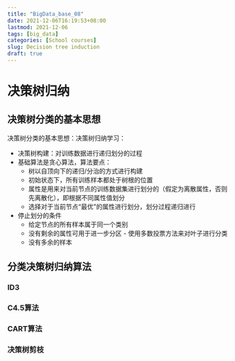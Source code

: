 ```yaml
---
title: "BigData_base_08"
date: 2021-12-06T16:19:53+08:00
lastmod: 2021-12-06
tags: [big_data]
categories: [School courses]
slug: Decision tree induction
draft: true
---
```

# 决策树归纳
## 决策树分类的基本思想
决策树分类的基本思想：决策树归纳学习：
- 决策树构建：对训练数据进行递归划分的过程
- 基础算法是贪心算法，算法要点：
    - 树以自顶向下的递归/分治的方式进行构建
    - 初始状态下，所有训练样本都处于树根的位置
    - 属性是用来对当前节点的训练数据集进行划分的（假定为离散属性，否则先离散化），即根据不同属性值划分
    - 选择对于当前节点“最优”的属性进行划分，划分过程递归进行
- 停止划分的条件
    - 给定节点的所有样本属于同一个类别
    - 没有剩余的属性可用于进一步分区 - 使用多数投票方法来对叶子进行分类
    - 没有多余的样本
## 分类决策树归纳算法
### ID3
### C4.5算法
### CART算法
### 决策树剪枝


